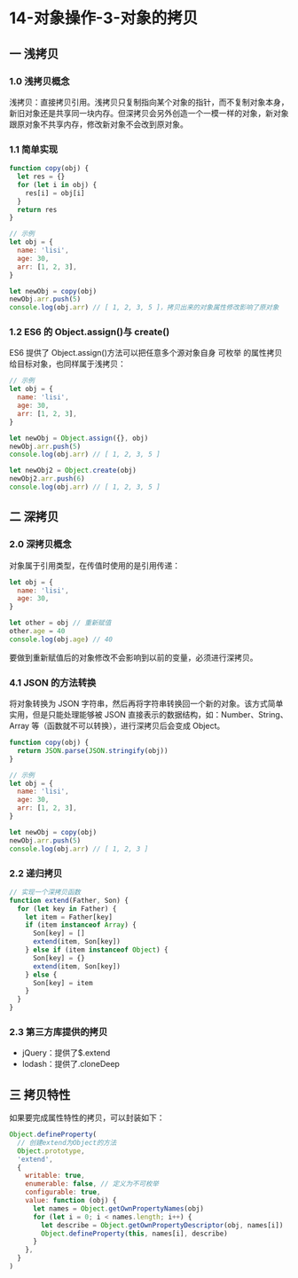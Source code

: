 # 14-对象操作-3-对象的拷贝

## 一 浅拷贝

### 1.0 浅拷贝概念

浅拷贝：直接拷贝引用。浅拷贝只复制指向某个对象的指针，而不复制对象本身，新旧对象还是共享同一块内存。但深拷贝会另外创造一个一模一样的对象，新对象跟原对象不共享内存，修改新对象不会改到原对象。

### 1.1 简单实现

```js
function copy(obj) {
  let res = {}
  for (let i in obj) {
    res[i] = obj[i]
  }
  return res
}

// 示例
let obj = {
  name: 'lisi',
  age: 30,
  arr: [1, 2, 3],
}

let newObj = copy(obj)
newObj.arr.push(5)
console.log(obj.arr) // [ 1, 2, 3, 5 ]，拷贝出来的对象属性修改影响了原对象
```

### 1.2 ES6 的 Object.assign()与 create()

ES6 提供了 Object.assign()方法可以把任意多个源对象自身 可枚举 的属性拷贝给目标对象，也同样属于浅拷贝：

```js
// 示例
let obj = {
  name: 'lisi',
  age: 30,
  arr: [1, 2, 3],
}

let newObj = Object.assign({}, obj)
newObj.arr.push(5)
console.log(obj.arr) // [ 1, 2, 3, 5 ]

let newObj2 = Object.create(obj)
newObj2.arr.push(6)
console.log(obj.arr) // [ 1, 2, 3, 5 ]
```

## 二 深拷贝

### 2.0 深拷贝概念

对象属于引用类型，在传值时使用的是引用传递：

```js
let obj = {
  name: 'lisi',
  age: 30,
}

let other = obj // 重新赋值
other.age = 40
console.log(obj.age) // 40
```

要做到重新赋值后的对象修改不会影响到以前的变量，必须进行深拷贝。

### 4.1 JSON 的方法转换

将对象转换为 JSON 字符串，然后再将字符串转换回一个新的对象。该方式简单实用，但是只能处理能够被 JSON 直接表示的数据结构，如：Number、String、Array 等（函数就不可以转换），进行深拷贝后会变成 Object。

```js
function copy(obj) {
  return JSON.parse(JSON.stringify(obj))
}

// 示例
let obj = {
  name: 'lisi',
  age: 30,
  arr: [1, 2, 3],
}

let newObj = copy(obj)
newObj.arr.push(5)
console.log(obj.arr) // [ 1, 2, 3 ]
```

### 2.2 递归拷贝

```js
// 实现一个深拷贝函数
function extend(Father, Son) {
  for (let key in Father) {
    let item = Father[key]
    if (item instanceof Array) {
      Son[key] = []
      extend(item, Son[key])
    } else if (item instanceof Object) {
      Son[key] = {}
      extend(item, Son[key])
    } else {
      Son[key] = item
    }
  }
}
```

### 2.3 第三方库提供的拷贝

- jQuery：提供了\$.extend
- lodash：提供了.cloneDeep

## 三 拷贝特性

如果要完成属性特性的拷贝，可以封装如下：

```js
Object.defineProperty(
  // 创建extend为Object的方法
  Object.prototype,
  'extend',
  {
    writable: true,
    enumerable: false, // 定义为不可枚举
    configurable: true,
    value: function (obj) {
      let names = Object.getOwnPropertyNames(obj)
      for (let i = 0; i < names.length; i++) {
        let describe = Object.getOwnPropertyDescriptor(obj, names[i])
        Object.defineProperty(this, names[i], describe)
      }
    },
  }
)
```
